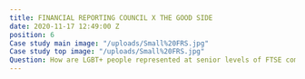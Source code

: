 ```yaml
---
title: FINANCIAL REPORTING COUNCIL X THE GOOD SIDE
date: 2020-11-17 12:49:00 Z
position: 6
Case study main image: "/uploads/Small%20FRS.jpg"
Case study top image: "/uploads/Small%20FRS.jpg"
Question: How are LGBT+ people represented at senior levels of FTSE companies?
---
```


